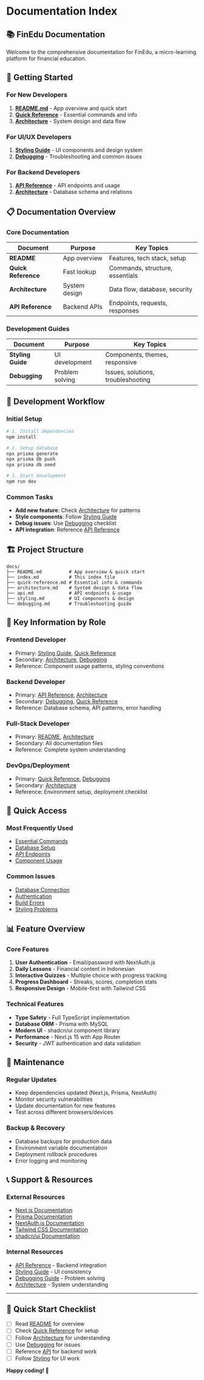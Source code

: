 # Documentation Index

## 📚 **FinEdu Documentation**

Welcome to the comprehensive documentation for FinEdu, a micro-learning platform for financial education.

## 🎯 **Getting Started**

### **For New Developers**
1. **[README.md](./README.md)** - App overview and quick start
2. **[Quick Reference](./quick-reference.md)** - Essential commands and info
3. **[Architecture](./architecture.md)** - System design and data flow

### **For UI/UX Developers**
1. **[Styling Guide](./styling.md)** - UI components and design system
2. **[Debugging](./debugging.md)** - Troubleshooting and common issues

### **For Backend Developers**
1. **[API Reference](./api.md)** - API endpoints and usage
2. **[Architecture](./architecture.md)** - Database schema and relations

## 📋 **Documentation Overview**

### **Core Documentation**
| Document | Purpose | Key Topics |
|----------|---------|------------|
| **README** | App overview | Features, tech stack, setup |
| **Quick Reference** | Fast lookup | Commands, structure, essentials |
| **Architecture** | System design | Data flow, database, security |
| **API Reference** | Backend APIs | Endpoints, requests, responses |

### **Development Guides**
| Document | Purpose | Key Topics |
|----------|---------|------------|
| **Styling Guide** | UI development | Components, themes, responsive |
| **Debugging** | Problem solving | Issues, solutions, troubleshooting |

## 🔧 **Development Workflow**

### **Initial Setup**
```bash
# 1. Install dependencies
npm install

# 2. Setup database
npx prisma generate
npx prisma db push
npx prisma db seed

# 3. Start development
npm run dev
```

### **Common Tasks**
- **Add new feature**: Check [Architecture](./architecture.md) for patterns
- **Style components**: Follow [Styling Guide](./styling.md)
- **Debug issues**: Use [Debugging](./debugging.md) checklist
- **API integration**: Reference [API Reference](./api.md)

## 🏗️ **Project Structure**

```
docs/
├── README.md          # App overview & quick start
├── index.md           # This index file
├── quick-reference.md # Essential info & commands
├── architecture.md    # System design & data flow
├── api.md             # API endpoints & usage
├── styling.md         # UI components & design
└── debugging.md       # Troubleshooting guide
```

## 🎯 **Key Information by Role**

### **Frontend Developer**
- Primary: [Styling Guide](./styling.md), [Quick Reference](./quick-reference.md)
- Secondary: [Architecture](./architecture.md), [Debugging](./debugging.md)
- Reference: Component usage patterns, styling conventions

### **Backend Developer**
- Primary: [API Reference](./api.md), [Architecture](./architecture.md)
- Secondary: [Debugging](./debugging.md), [Quick Reference](./quick-reference.md)
- Reference: Database schema, API patterns, error handling

### **Full-Stack Developer**
- Primary: [README](./README.md), [Architecture](./architecture.md)
- Secondary: All documentation files
- Reference: Complete system understanding

### **DevOps/Deployment**
- Primary: [Quick Reference](./quick-reference.md), [Debugging](./debugging.md)
- Secondary: [Architecture](./architecture.md)
- Reference: Environment setup, deployment checklist

## 🚀 **Quick Access**

### **Most Frequently Used**
- [Essential Commands](./quick-reference.md#essential-commands)
- [Database Setup](./quick-reference.md#database-tables)
- [API Endpoints](./api.md#api-endpoints)
- [Component Usage](./styling.md#key-components-used)

### **Common Issues**
- [Database Connection](./debugging.md#database-connection-errors)
- [Authentication](./debugging.md#authentication-issues)
- [Build Errors](./debugging.md#build--runtime-errors)
- [Styling Problems](./debugging.md#styling-problems)

## 📊 **Feature Overview**

### **Core Features**
1. **User Authentication** - Email/password with NextAuth.js
2. **Daily Lessons** - Financial content in Indonesian
3. **Interactive Quizzes** - Multiple choice with progress tracking
4. **Progress Dashboard** - Streaks, scores, completion stats
5. **Responsive Design** - Mobile-first with Tailwind CSS

### **Technical Features**
- **Type Safety** - Full TypeScript implementation
- **Database ORM** - Prisma with MySQL
- **Modern UI** - shadcn/ui component library
- **Performance** - Next.js 15 with App Router
- **Security** - JWT authentication and data validation

## 🔄 **Maintenance**

### **Regular Updates**
- Keep dependencies updated (Next.js, Prisma, NextAuth)
- Monitor security vulnerabilities
- Update documentation for new features
- Test across different browsers/devices

### **Backup & Recovery**
- Database backups for production data
- Environment variable documentation
- Deployment rollback procedures
- Error logging and monitoring

## 📞 **Support & Resources**

### **External Resources**
- [Next.js Documentation](https://nextjs.org/docs)
- [Prisma Documentation](https://www.prisma.io/docs)
- [NextAuth.js Documentation](https://next-auth.js.org)
- [Tailwind CSS Documentation](https://tailwindcss.com/docs)
- [shadcn/ui Documentation](https://ui.shadcn.com)

### **Internal Resources**
- [API Reference](./api.md) - Backend integration
- [Styling Guide](./styling.md) - UI consistency
- [Debugging Guide](./debugging.md) - Problem solving
- [Architecture](./architecture.md) - System understanding

---

## 🎯 **Quick Start Checklist**

- [ ] Read [README](./README.md) for overview
- [ ] Check [Quick Reference](./quick-reference.md) for setup
- [ ] Follow [Architecture](./architecture.md) for understanding
- [ ] Use [Debugging](./debugging.md) for issues
- [ ] Reference [API](./api.md) for backend work
- [ ] Follow [Styling](./styling.md) for UI work

**Happy coding! 🚀**

